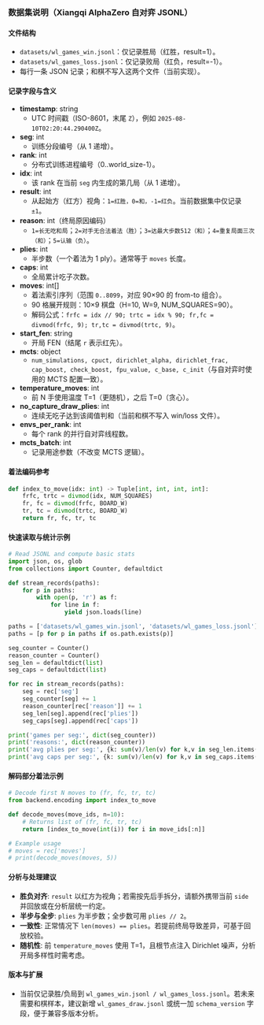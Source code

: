 ### 数据集说明（Xiangqi AlphaZero 自对弈 JSONL）

#### 文件结构
- `datasets/wl_games_win.jsonl`：仅记录胜局（红胜，result=1）。
- `datasets/wl_games_loss.jsonl`：仅记录败局（红负，result=-1）。
- 每行一条 JSON 记录；和棋不写入这两个文件（当前实现）。

#### 记录字段与含义
- **timestamp**: string  
  - UTC 时间戳（ISO-8601，末尾 `Z`），例如 `2025-08-10T02:20:44.290400Z`。
- **seg**: int  
  - 训练分段编号（从 1 递增）。
- **rank**: int  
  - 分布式训练进程编号（0..world_size-1）。
- **idx**: int  
  - 该 rank 在当前 `seg` 内生成的第几局（从 1 递增）。
- **result**: int  
  - 从起始方（红方）视角：`1=红胜，0=和，-1=红负`。当前数据集中仅记录 `±1`。
- **reason**: int（终局原因编码）  
  - `1=长无吃和局`；`2=对手无合法着法（胜）`；`3=达最大步数512（和）`；`4=重复局面三次（和）`；`5=认输（负）`。
- **plies**: int  
  - 半步数（一个着法为 1 ply）。通常等于 `moves` 长度。
- **caps**: int  
  - 全局累计吃子次数。
- **moves**: int[]  
  - 着法索引序列（范围 `0..8099`，对应 90×90 的 from-to 组合）。
  - 90 格展开规则：10×9 棋盘（H=10, W=9, NUM_SQUARES=90）。
  - 解码公式：`frfc = idx // 90; trtc = idx % 90; fr,fc = divmod(frfc, 9); tr,tc = divmod(trtc, 9)`。
- **start_fen**: string  
  - 开局 FEN（结尾 `r` 表示红先）。
- **mcts**: object  
  - `num_simulations, cpuct, dirichlet_alpha, dirichlet_frac, cap_boost, check_boost, fpu_value, c_base, c_init`（与自对弈时使用的 MCTS 配置一致）。
- **temperature_moves**: int  
  - 前 N 手使用温度 T=1（更随机），之后 T=0（贪心）。
- **no_capture_draw_plies**: int  
  - 连续无吃子达到该阈值判和（当前和棋不写入 win/loss 文件）。
- **envs_per_rank**: int  
  - 每个 rank 的并行自对弈线程数。
- **mcts_batch**: int  
  - 记录用途参数（不改变 MCTS 逻辑）。

#### 着法编码参考
```31:35:/Users/solidus/Documents/dev/chess/backend/encoding.py
def index_to_move(idx: int) -> Tuple[int, int, int, int]:
    frfc, trtc = divmod(idx, NUM_SQUARES)
    fr, fc = divmod(frfc, BOARD_W)
    tr, tc = divmod(trtc, BOARD_W)
    return fr, fc, tr, tc
```

#### 快速读取与统计示例
```python
# Read JSONL and compute basic stats
import json, os, glob
from collections import Counter, defaultdict

def stream_records(paths):
    for p in paths:
        with open(p, 'r') as f:
            for line in f:
                yield json.loads(line)

paths = ['datasets/wl_games_win.jsonl', 'datasets/wl_games_loss.jsonl']
paths = [p for p in paths if os.path.exists(p)]

seg_counter = Counter()
reason_counter = Counter()
seg_len = defaultdict(list)
seg_caps = defaultdict(list)

for rec in stream_records(paths):
    seg = rec['seg']
    seg_counter[seg] += 1
    reason_counter[rec['reason']] += 1
    seg_len[seg].append(rec['plies'])
    seg_caps[seg].append(rec['caps'])

print('games per seg:', dict(seg_counter))
print('reasons:', dict(reason_counter))
print('avg plies per seg:', {k: sum(v)/len(v) for k,v in seg_len.items()})
print('avg caps per seg:', {k: sum(v)/len(v) for k,v in seg_caps.items()})
```

#### 解码部分着法示例
```python
# Decode first N moves to (fr, fc, tr, tc)
from backend.encoding import index_to_move

def decode_moves(move_ids, n=10):
    # Returns list of (fr, fc, tr, tc)
    return [index_to_move(int(i)) for i in move_ids[:n]]

# Example usage
# moves = rec['moves']
# print(decode_moves(moves, 5))
```

#### 分析与处理建议
- **胜负对齐**: `result` 以红方为视角；若需按先后手拆分，请额外携带当前 `side` 并回放或在分析层统一约定。
- **半步与全步**: `plies` 为半步数；全步数可用 `plies // 2`。
- **一致性**: 正常情况下 `len(moves) == plies`。若提前终局导致差异，可基于回放校验。
- **随机性**: 前 `temperature_moves` 使用 T=1，且根节点注入 Dirichlet 噪声，分析开局多样性时需考虑。

#### 版本与扩展
- 当前仅记录胜/负局到 `wl_games_win.jsonl / wl_games_loss.jsonl`。若未来需要和棋样本，建议新增 `wl_games_draw.jsonl` 或统一加 `schema_version` 字段，便于兼容多版本分析。